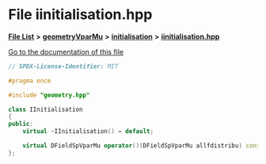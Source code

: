 

# File iinitialisation.hpp

[**File List**](files.md) **>** [**geometryVparMu**](dir_9a2f28dc8f538ee0f4428810facf29b8.md) **>** [**initialisation**](dir_99d29839093a8e7b0be0d596be7efa54.md) **>** [**iinitialisation.hpp**](geometryVparMu_2initialisation_2iinitialisation_8hpp.md)

[Go to the documentation of this file](geometryVparMu_2initialisation_2iinitialisation_8hpp.md)


```C++
// SPDX-License-Identifier: MIT

#pragma once

#include "geometry.hpp"

class IInitialisation
{
public:
    virtual ~IInitialisation() = default;

    virtual DFieldSpVparMu operator()(DFieldSpVparMu allfdistribu) const = 0;
};
```


